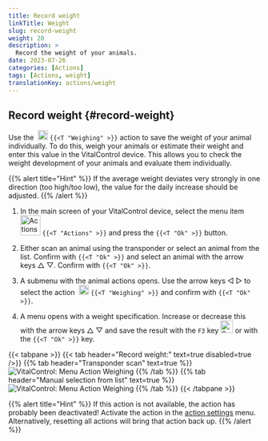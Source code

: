```yaml
---
title: Record weight
linkTitle: Weight
slug: record-weight
weight: 20
description: >
  Record the weight of your animals.
date: 2023-07-26
categories: [Actions]
tags: [Actions, weight]
translationKey: actions/weight
---
```


## Record weight {#record-weight}
Use the &nbsp;<img src="/icons/actions/weight.svg" width="20" align="bottom" alt="Weighing" /> `{{<T "Weighing" >}}` action to save the weight of your animal individually. To do this, weigh your animals or estimate their weight and enter this value in the VitalControl device. This allows you to check the weight development of your animals and evaluate them individually.

{{% alert title="Hint" %}}
If the average weight deviates very strongly in one direction (too high/too low), the value for the daily increase should be adjusted.
{{% /alert %}}

1. In the main screen of your VitalControl device, select the menu item  &nbsp;<img src="/icons/actions.svg" width="40" align="bottom" alt="Actions" /> `{{<T "Actions" >}}` and press the `{{<T "Ok" >}}` button.

2. Either scan an animal using the transponder or select an animal from the list. Confirm with `{{<T "Ok" >}}` and select an animal with the arrow keys △ ▽. Confirm with `{{<T "Ok" >}}`.

3. A submenu with the animal actions opens. Use the arrow keys ◁ ▷ to select the action &nbsp;<img src="/icons/actions/weight.svg" width="20" align="bottom" alt="Weighing" /> `{{<T "Weighing" >}}` and confirm with `{{<T "Ok" >}}`.

4. A menu opens with a weight specification. Increase or decrease this with the arrow keys △ ▽ and save the result with the `F3` key <img src="/icons/footer/save.svg" width="25" align="bottom" alt="Save" /> or with the `{{<T "Ok" >}}` key.

{{< tabpane >}}
{{< tab header="Record weight:" text=true disabled=true />}}
{{% tab header="Transponder scan" text=true %}}
  ![VitalControl: Menu Action Weighing](../images/weighing-scan.png "Weighing")
{{% /tab %}}
{{% tab header="Manual selection from list" text=true %}}
  ![VitalControl: Menu Action Weighing](../images/weighing.png "Weighing")
{{% /tab %}}
{{< /tabpane >}}

{{% alert title="Hint" %}}
If this action is not available, the action has probably been deactivated! Activate the action in the [action settings](../setting/) menu. Alternatively, resetting all actions will bring that action back up.
{{% /alert %}}
